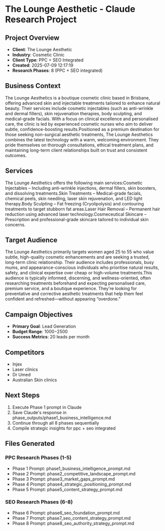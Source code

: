 # The Lounge Aesthetic - Claude Research Project

## Project Overview
- **Client**: The Lounge Aesthetic
- **Industry**: Cosmetic Clinic
- **Client Type**: PPC + SEO Integrated
- **Created**: 2025-07-09 12:17:19
- **Research Phases**: 8 (PPC + SEO integrated)

## Business Context
The Lounge Aesthetics is a boutique cosmetic clinic based in Brisbane, offering advanced skin and injectable treatments tailored to enhance natural beauty. Their services include cosmetic injectables (such as anti-wrinkle and dermal fillers), skin rejuvenation therapies, body sculpting, and medical-grade facials. With a focus on clinical excellence and personalised care, the clinic is led by experienced cosmetic nurses who aim to deliver subtle, confidence-boosting results.Positioned as a premium destination for those seeking non-surgical aesthetic treatments, The Lounge Aesthetics combines the latest technology with a warm, welcoming environment. They pride themselves on thorough consultations, ethical treatment plans, and maintaining long-term client relationships built on trust and consistent outcomes.

## Services
The Lounge Aesthetics offers the following main services:Cosmetic Injectables – Including anti-wrinkle injections, dermal fillers, skin boosters, and dissolving treatments.Skin Treatments – Medical-grade facials, chemical peels, skin needling, laser skin rejuvenation, and LED light therapy.Body Sculpting – Fat freezing (Cryolipolysis) and contouring treatments to target stubborn fat areas.Laser Hair Removal – Permanent hair reduction using advanced laser technology.Cosmeceutical Skincare – Prescription and professional-grade skincare tailored to individual skin concerns.

## Target Audience
The Lounge Aesthetics primarily targets women aged 25 to 55 who value subtle, high-quality cosmetic enhancements and are seeking a trusted, long-term clinic relationship. Their audience includes professionals, busy mums, and appearance-conscious individuals who prioritise natural results, safety, and clinical expertise over cheap or high-volume treatments.This audience is typically informed, discerning, and wellness-oriented, often researching treatments beforehand and expecting personalised care, premium service, and a boutique experience. They're looking for preventative and corrective aesthetic treatments that help them feel confident and refreshed—without appearing “overdone.”

## Campaign Objectives
- **Primary Goal**: Lead Generation
- **Budget Range**: $1000-$2500
- **Success Metrics**: 20 leads per month

## Competitors
- Injex
- Laser clinics
- Dr Umed
- Australian Skin clinics

## Next Steps
1. Execute Phase 1 prompt in Claude
2. Save Claude's response in phase_outputs/phase1_business_intelligence.md
3. Continue through all 8 phases sequentially
4. Compile strategic insights for ppc + seo integrated

## Files Generated
### PPC Research Phases (1-5)
- Phase 1 Prompt: phase1_business_intelligence_prompt.md
- Phase 2 Prompt: phase2_competitive_landscape_prompt.md
- Phase 3 Prompt: phase3_market_gaps_prompt.md
- Phase 4 Prompt: phase4_strategic_positioning_prompt.md
- Phase 5 Prompt: phase5_content_strategy_prompt.md

### SEO Research Phases (6-8)
- Phase 6 Prompt: phase6_seo_foundation_prompt.md
- Phase 7 Prompt: phase7_seo_content_strategy_prompt.md
- Phase 8 Prompt: phase8_seo_authority_strategy_prompt.md
